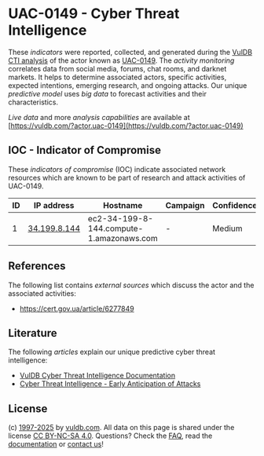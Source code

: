 # UAC-0149 - Cyber Threat Intelligence

These _indicators_ were reported, collected, and generated during the [VulDB CTI analysis](https://vuldb.com/?kb.cti) of the actor known as [UAC-0149](https://vuldb.com/?actor.uac-0149). The _activity monitoring_ correlates data from social media, forums, chat rooms, and darknet markets. It helps to determine associated actors, specific activities, expected intentions, emerging research, and ongoing attacks. Our unique _predictive model_ uses _big data_ to forecast activities and their characteristics.

_Live data_ and more _analysis capabilities_ are available at [https://vuldb.com/?actor.uac-0149](https://vuldb.com/?actor.uac-0149)

## IOC - Indicator of Compromise

These _indicators of compromise_ (IOC) indicate associated network resources which are known to be part of research and attack activities of UAC-0149.

ID | IP address | Hostname | Campaign | Confidence
-- | ---------- | -------- | -------- | ----------
1 | [34.199.8.144](https://vuldb.com/?ip.34.199.8.144) | ec2-34-199-8-144.compute-1.amazonaws.com | - | Medium

## References

The following list contains _external sources_ which discuss the actor and the associated activities:

* https://cert.gov.ua/article/6277849

## Literature

The following _articles_ explain our unique predictive cyber threat intelligence:

* [VulDB Cyber Threat Intelligence Documentation](https://vuldb.com/?kb.cti)
* [Cyber Threat Intelligence - Early Anticipation of Attacks](https://www.scip.ch/en/?labs.20201022)

## License

(c) [1997-2025](https://vuldb.com/?kb.changelog) by [vuldb.com](https://vuldb.com/?kb.about). All data on this page is shared under the license [CC BY-NC-SA 4.0](https://creativecommons.org/licenses/by-nc-sa/4.0/). Questions? Check the [FAQ](https://vuldb.com/?kb.faq), read the [documentation](https://vuldb.com/?kb) or [contact us](https://vuldb.com/?contact)!
